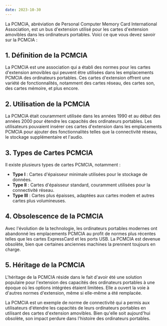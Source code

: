 ```yaml
---
date: 2023-10-30
---
```


La PCMCIA, abréviation de Personal Computer Memory Card International Association, est un bus d'extension utilisé pour les cartes d'extension amovibles dans les ordinateurs portables. Voici ce que vous devez savoir sur la PCMCIA :

## **1. Définition de la PCMCIA**

La PCMCIA est une association qui a établi des normes pour les cartes d'extension amovibles qui peuvent être utilisées dans les emplacements PCMCIA des ordinateurs portables. Ces cartes d'extension offrent une variété de fonctionnalités, notamment des cartes réseau, des cartes son, des cartes mémoire, et plus encore.

## **2. Utilisation de la PCMCIA**

La PCMCIA était couramment utilisée dans les années 1990 et au début des années 2000 pour étendre les capacités des ordinateurs portables. Les utilisateurs pouvaient insérer ces cartes d'extension dans les emplacements PCMCIA pour ajouter des fonctionnalités telles que la connectivité réseau, le stockage supplémentaire et l'audio.

## **3. Types de Cartes PCMCIA**

Il existe plusieurs types de cartes PCMCIA, notamment :

- **Type I** : Cartes d'épaisseur minimale utilisées pour le stockage de données.
- **Type II** : Cartes d'épaisseur standard, couramment utilisées pour la connectivité réseau.
- **Type III** : Cartes plus épaisses, adaptées aux cartes modem et autres cartes plus volumineuses.

## **4. Obsolescence de la PCMCIA**

Avec l'évolution de la technologie, les ordinateurs portables modernes ont abandonné les emplacements PCMCIA au profit de normes plus récentes telles que les cartes ExpressCard et les ports USB. La PCMCIA est devenue obsolète, bien que certaines anciennes machines la prennent toujours en charge.

## **5. Héritage de la PCMCIA**

L'héritage de la PCMCIA réside dans le fait d'avoir été une solution populaire pour l'extension des capacités des ordinateurs portables à une époque où les options intégrées étaient limitées. Elle a ouvert la voie à d'autres normes d'extension, même si elle-même a été remplacée.

La PCMCIA est un exemple de norme de connectivité qui a permis aux utilisateurs d'étendre les capacités de leurs ordinateurs portables en utilisant des cartes d'extension amovibles. Bien qu'elle soit aujourd'hui obsolète, son impact perdure dans l'histoire des ordinateurs portables.
